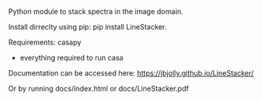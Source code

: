 Python module to stack spectra in the image domain.

Install dirreclty using pip: pip install LineStacker.

Requirements:
casapy
+ everything required to run casa

Documentation can be accessed here:
https://jbjolly.github.io/LineStacker/

Or by running docs/index.html or docs/LineStacker.pdf
